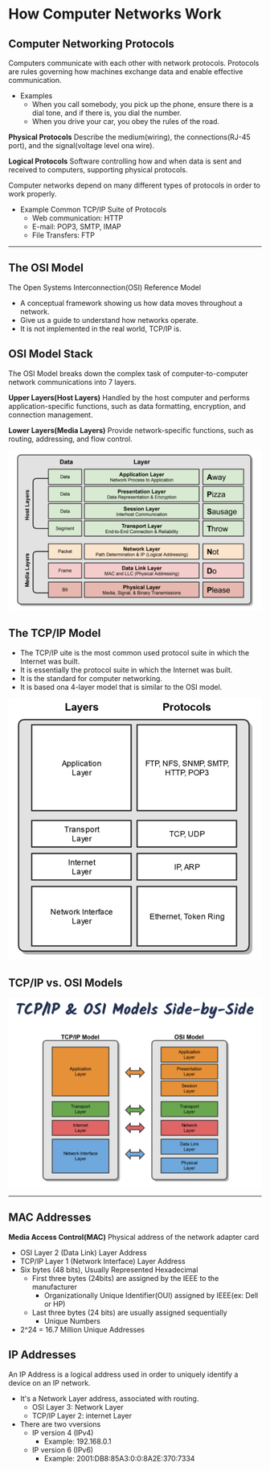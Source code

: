 # How Computer Networks Work

## Computer Networking Protocols

Computers communicate with each other with network protocols. Protocols are rules governing how machines exchange data and enable effective communication.

- Examples
  - When you call somebody, you pick up the phone, ensure there is a dial tone, and if there is, you dial the number.
  - When you drive your car, you obey the rules of the road.

**Physical Protocols**
Describe the medium(wiring), the connections(RJ-45 port), and the signal(voltage level ona wire).

**Logical Protocols**
Software controlling how and when data is sent and received to computers, supporting physical protocols.

Computer networks depend on many different types of protocols in order to work properly.

- Example Common TCP/IP Suite of Protocols
  - Web communication: HTTP
  - E-mail: POP3, SMTP, IMAP
  - File Transfers: FTP

---

## The OSI Model

The Open Systems Interconnection(OSI) Reference Model

- A conceptual framework showing us how data moves throughout a network.
- Give us a guide to understand how networks operate.
- It is not implemented in the real world, TCP/IP is.

## OSI Model Stack

The OSI Model breaks down the complex task of computer-to-computer network communications into 7 layers.

**Upper Layers(Host Layers)**
Handled by the host computer and performs application-specific functions, such as data formatting, encryption, and connection management.

**Lower Layers(Media Layers)**
Provide network-specific functions, such as routing, addressing, and flow control.

![Image of OSI Model](OSI-Model.png)

## The TCP/IP Model

- The TCP/IP uite is the most common used protocol suite in which the Internet was built.
- It is essentially the protocol suite in which the Internet was built.
- It is the standard for computer networking.
- It is based ona 4-layer model that is similar to the OSI model.

![Image of TCP/IP Model](TCPIP-Model.png)

## TCP/IP vs. OSI Models

![Image of TCP/IP Model](TCPIP-vs-OSI.png)

---

## MAC Addresses

**Media Access Control(MAC)**
Physical address of the network adapter card

- OSI Layer 2 (Data Link) Layer Address
- TCP/IP Layer 1 (Network Interface) Layer Address
- Six bytes (48 bits), Usually Represented Hexadecimal
  - First three bytes (24bits) are assigned by the IEEE to the manufacturer
    - Organizationally Unique Identifier(OUI) assigned by IEEE(ex: Dell or HP)
  - Last three bytes (24 bits) are usually assigned sequentially
    - Unique Numbers
- 2^24 = 16.7 Million Unique Addresses

## IP Addresses

An IP Address is a logical address used in order to uniquely identify a device on an IP network.

- It's a Network Layer address, associated with routing.
  - OSI Layer 3: Network Layer
  - TCP/IP Layer 2: internet Layer
- There are two vversions
  - IP version 4 (IPv4)
    - Example: 192.168.0.1
  - IP version 6 (IPv6)
    - Example: 2001:DB8:85A3:0:0:8A2E:370:7334
